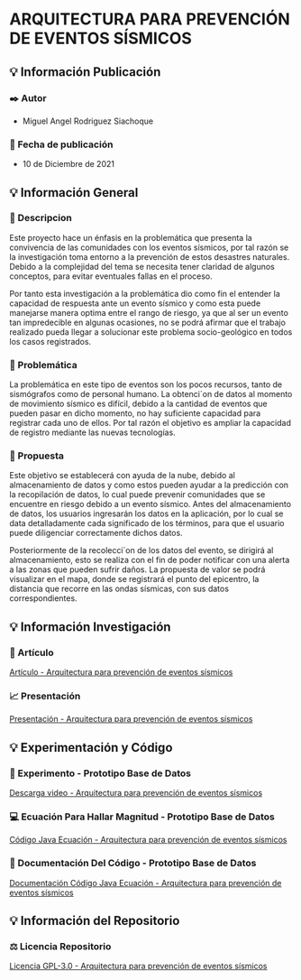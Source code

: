 # ARQUITECTURA PARA PREVENCIÓN DE EVENTOS SÍSMICOS

## :bulb: Información Publicación
### :black_nib: Autor
- Miguel Angel Rodriguez Siachoque

### :calendar: Fecha de publicación
- 10 de Diciembre de 2021

## :bulb: Información General
### :bookmark: Descripcion
Este proyecto hace un énfasis en la problemática que presenta la convivencia de las comunidades con los eventos sísmicos, por tal razón se la investigación toma entorno a la prevención de estos desastres naturales. Debido a la complejidad del tema se necesita tener claridad de algunos conceptos, para evitar eventuales fallas en el proceso.

Por tanto esta investigación a la problemática dio como fin el entender la capacidad de respuesta ante un evento sísmico y como esta puede manejarse manera optima entre el rango de riesgo, ya que al ser un evento tan impredecible en algunas ocasiones, no se podrá afirmar que el trabajo realizado pueda llegar a solucionar este problema socio-geológico en todos los casos registrados.

### :bookmark: Problemática
La problemática en este tipo de eventos son los pocos recursos, tanto de sismógrafos como de personal humano. La obtenci´on de datos al momento de movimiento sísmico es difícil, debido a la cantidad de eventos que pueden pasar en dicho momento, no hay suficiente capacidad para registrar cada uno de ellos. Por tal razón el objetivo es ampliar la capacidad de registro mediante las nuevas tecnologías.

### :bookmark: Propuesta
Este objetivo se establecerá con ayuda de la nube, debido al almacenamiento de datos y como estos pueden ayudar a la predicción con la recopilación de datos, lo cual puede prevenir comunidades que se encuentre en riesgo debido a un evento sísmico. Antes del almacenamiento de datos, los usuarios ingresarán los datos en la aplicación, por lo cual se data detalladamente cada significado de los términos, para que el usuario puede diligenciar correctamente dichos datos.

Posteriormente de la recolecci´on de los datos del evento, se dirigirá al almacenamiento, esto se realiza con el fin de poder notificar con una alerta a las zonas que pueden sufrir daños. La propuesta de valor se podrá visualizar en el mapa, donde se registrará el punto del epicentro, la distancia que recorre en las ondas sísmicas, con sus datos correspondientes.

## :bulb: Información Investigación
### :memo: Artículo
[Artículo - Arquitectura para prevención de eventos sísmicos](Archivos/Artículo-ProyectoAREP.pdf)

### :chart_with_upwards_trend: Presentación
[Presentación - Arquitectura para prevención de eventos sísmicos](Archivos/Presentación-ProyectoAREP.pdf)

## :bulb: Experimentación y Código
### :movie_camera: Experimento - Prototipo Base de Datos
[Descarga video - Arquitectura para prevención de eventos sísmicos](Archivos/Experimento-ProyectoAREP.mp4)

### :computer: Ecuación Para Hallar Magnitud - Prototipo Base de Datos
[Código Java Ecuación - Arquitectura para prevención de eventos sísmicos](Codigo/src/main/java/mars/arem/app/sismo/Magnitude.java)

### :page_facing_up: Documentación Del Código - Prototipo Base de Datos
[Documentación Código Java Ecuación - Arquitectura para prevención de eventos sísmicos](Codigo/JavaDoc)

## :bulb: Información del Repositorio
### :balance_scale: Licencia Repositorio
[Licencia GPL-3.0 - Arquitectura para prevención de eventos sísmicos](LICENSE.txt)
